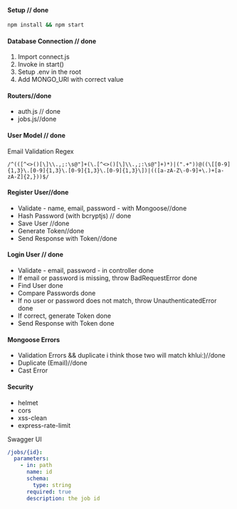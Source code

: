 #### Setup // done

```bash
npm install && npm start
```

#### Database Connection  // done

1. Import connect.js
2. Invoke in start()
3. Setup .env in the root
4. Add MONGO_URI with correct value

#### Routers//done

- auth.js // done
- jobs.js//done

#### User Model // done

Email Validation Regex

```regex
/^(([^<>()[\]\\.,;:\s@"]+(\.[^<>()[\]\\.,;:\s@"]+)*)|(".+"))@((\[[0-9]{1,3}\.[0-9]{1,3}\.[0-9]{1,3}\.[0-9]{1,3}\])|(([a-zA-Z\-0-9]+\.)+[a-zA-Z]{2,}))$/
```

#### Register User//done

- Validate - name, email, password - with Mongoose//done
- Hash Password (with bcryptjs) // done
- Save User //done
- Generate Token//done
- Send Response with Token//done

#### Login User // done

- Validate - email, password - in controller done
- If email or password is missing, throw BadRequestError done
- Find User done
- Compare Passwords done
- If no user or password does not match, throw UnauthenticatedError done
- If correct, generate Token done
- Send Response with Token done

#### Mongoose Errors

- Validation Errors && duplicate i think those two will match khlui:)//done
- Duplicate (Email)//done
- Cast Error

#### Security

- helmet
- cors
- xss-clean
- express-rate-limit

Swagger UI

```yaml
/jobs/{id}:
  parameters:
    - in: path
      name: id
      schema:
        type: string
      required: true
      description: the job id
```
